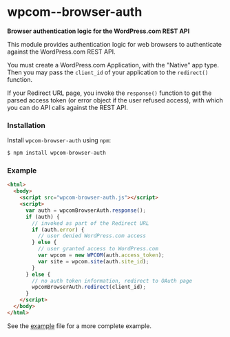 # wpcom--browser-auth

**Browser authentication logic for the WordPress.com REST API**


This module provides authentication logic for web browsers to authenticate
against the WordPress.com REST API.

You must create a WordPress.com Application, with the "Native" app type.
Then you may pass the `client_id` of your application to the `redirect()`
function.

If your Redirect URL page, you invoke the `response()` function to get
the parsed access token (or error object if the user refused access),
with which you can do API calls against the REST API.


### Installation

Install `wpcom-browser-auth` using `npm`:

``` bash
$ npm install wpcom-browser-auth
```


### Example

``` html
<html>
  <body>
    <script src="wpcom-browser-auth.js"></script>
    <script>
      var auth = wpcomBrowserAuth.response();
      if (auth) {
        // invoked as part of the Redirect URL
        if (auth.error) {
          // user denied WordPress.com access
        } else {
          // user granted access to WordPress.com
          var wpcom = new WPCOM(auth.access_token);
          var site = wpcom.site(auth.site_id);
        }
      } else {
        // no auth token information, redirect to OAuth page
        wpcomBrowserAuth.redirect(client_id);
      }
    </script>
  </body>
</html>
```

See the [example](./example/index.html) file for a more complete example.
